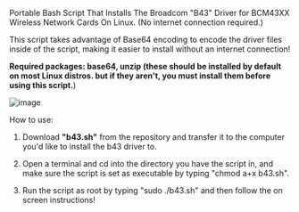 Portable Bash Script That Installs The Broadcom "B43" Driver for BCM43XX Wireless Network Cards On Linux. (No internet connection required.)

This script takes advantage of Base64 encoding to encode the driver files inside of the script, making it easier to install without an internet connection!

**Required packages: base64, unzip (these should be installed by default on most Linux distros. but if they aren't, you must install them before using this script.**)

![image](https://github.com/user-attachments/assets/9073a45c-2a7d-478e-95dc-f84b658a7e7a)

How to use:

1. Download **"b43.sh"** from the repository and transfer it to the computer you'd like to install the b43 driver to.

2. Open a terminal and cd into the directory you have the script in, and make sure the script is set as executable by typing "chmod a+x b43.sh".

3. Run the script as root by typing "sudo ./b43.sh" and then follow the on screen instructions!



